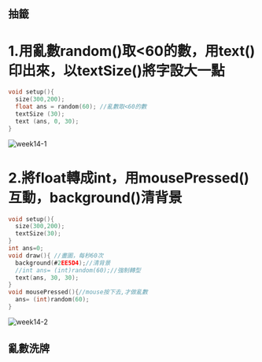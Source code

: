 ## 抽籤  
# 1.用亂數random()取<60的數，用text()印出來，以textSize()將字設大一點
```C
void setup(){
  size(300,200);
  float ans = random(60); //亂數取<60的數
  textSize (30);
  text (ans, 0, 30);
}
```
![week14-1](https://user-images.githubusercontent.com/79676872/119917537-56acd180-bf99-11eb-92ba-84061bb904dc.png)

# 2.將float轉成int，用mousePressed()互動，background()清背景
```C
void setup(){
  size(300,200);
  textSize(30);
}
int ans=0;
void draw(){ //畫圖，每秒60次
  background(#2EE5D4);//清背景
  //int ans= (int)random(60);//強制轉型
  text(ans, 30, 30);
}
void mousePressed(){//mouse按下去,才做亂數
  ans= (int)random(60);
}
```
![week14-2](https://user-images.githubusercontent.com/79676872/119918768-a8565b80-bf9b-11eb-8140-4c768eeb25e2.png)
## 亂數洗牌
